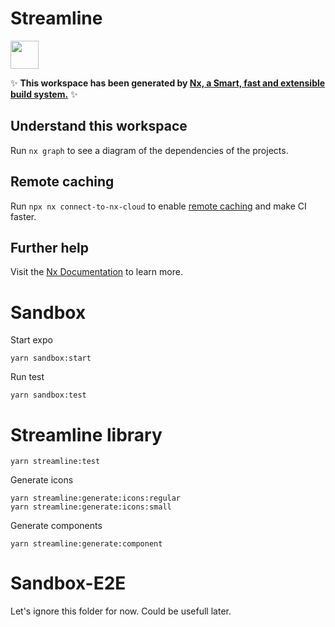 # Streamline

<a alt="Nx logo" href="https://nx.dev" target="_blank" rel="noreferrer"><img src="https://raw.githubusercontent.com/nrwl/nx/master/images/nx-logo.png" width="45"></a>

✨ **This workspace has been generated by [Nx, a Smart, fast and extensible build system.](https://nx.dev)** ✨

## Understand this workspace

Run `nx graph` to see a diagram of the dependencies of the projects.

## Remote caching

Run `npx nx connect-to-nx-cloud` to enable [remote caching](https://nx.app) and make CI faster.

## Further help

Visit the [Nx Documentation](https://nx.dev) to learn more.

# Sandbox

Start expo

```
yarn sandbox:start
```

Run test

```
yarn sandbox:test
```

# Streamline library

```
yarn streamline:test
```

Generate icons

```
yarn streamline:generate:icons:regular
yarn streamline:generate:icons:small
```

Generate components

```
yarn streamline:generate:component
```

# Sandbox-E2E

Let's ignore this folder for now. Could be usefull later.
